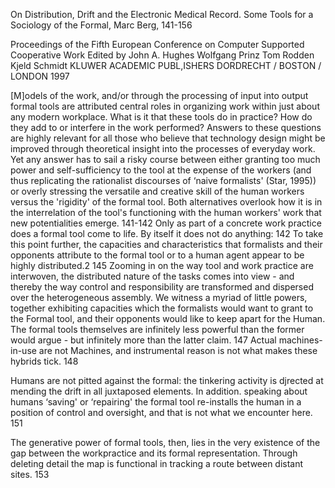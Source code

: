 ﻿On Distribution, Drift and the Electronic Medical Record. Some Tools for a Sociology of the Formal, Marc Berg, 141-156

Proceedings of the Fifth European Conference on Computer Supported Cooperative Work
Edited by John A. Hughes Wolfgang Prinz Tom Rodden Kjeld Schmidt KLUWER ACADEMIC PUBL,ISHERS DORDRECHT / BOSTON / LONDON 1997

[M]odels of the work, and/or through the processing of input into output formal tools are attributed central roles in organizing work within just about any modern workplace. What is it that these tools do in practice? How do they add to or interfere in the work performed? Answers to these questions are highly relevant for all those who believe that technology design might be improved through theoretical insight into the processes of everyday work. Yet any answer has to sail a risky course between either granting too much power and self-sufficiency to the tool at the expense of the workers (and thus replicating the rationalist discourses of ‘naive formalists' (Star, 1995)) or overly stressing the versatile and creative skill of the human workers versus the 'rigidity' of the formal tool. Both alternatives overlook how it is in the interrelation of the tool's functioning with the human workers' work that new potentialities emerge. 141-142
Only as part of a concrete work practice does a formal tool come to life. By itself it does not do anything: 142
To take this point further, the capacities and characteristics that formalists and their opponents attribute to the formal tool or to a human agent appear to be highly distributed.2 145
Zooming in on the way tool and work practice are interwoven, the distributed nature of the tasks comes into view - and thereby the way control and responsibility are transformed and dispersed over the heterogeneous assembly. We witness a myriad of little powers, together exhibiting capacities which the formalists would want to grant to the Formal tool, and their opponents would like to keep apart for the Human. The formal tools themselves are infinitely less powerful than the former would argue - but infinitely more than the latter claim. 147
Actual machines-in-use are not Machines, and instrumental reason is not what makes these hybrids tick. 148

Humans are not pitted against the formal: the tinkering activity is djrected at mending the drift in all juxtaposed elements. In addition. speaking about humans ‘saving' or ‘repairing' the formal tool re-installs the human in a position of control and oversight, and that is not what we encounter here. 151

The generative power of formal tools, then, lies in the very existence of the gap between the workpractice and its formal representation. Through deleting detail the map is functional in tracking a route between distant sites. 153

